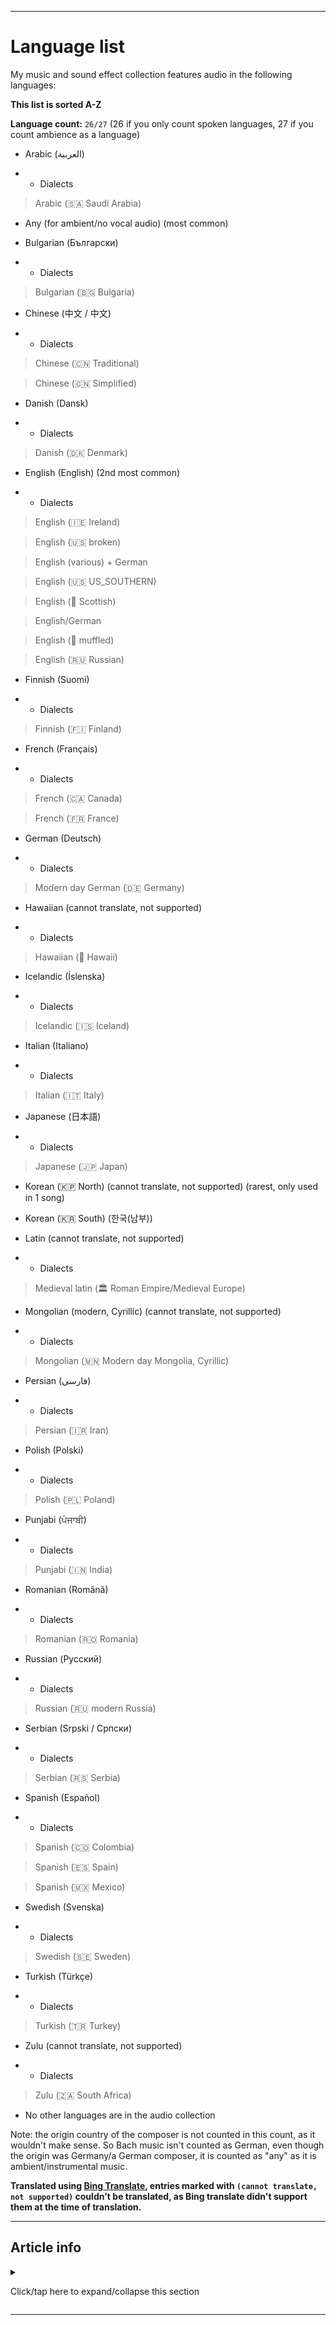 
***

# Language list

My music and sound effect collection features audio in the following languages:

**This list is sorted A-Z**

**Language count:** `26/27` (26 if you only count spoken languages, 27 if you count ambience as a language)

* Arabic (العربية)

- * Dialects

> Arabic (🇸🇦 Saudi Arabia)

* Any (for ambient/no vocal audio) (most common)

* Bulgarian (Български)

- * Dialects

> Bulgarian (🇧🇬 Bulgaria)

* Chinese (中文 / 中文)

- * Dialects

> Chinese (🇨🇳 Traditional)

> Chinese (🇨🇳 Simplified)

* Danish (Dansk)

- * Dialects

> Danish (🇩🇰 Denmark)

* English (English) (2nd most common)

- * Dialects

> English (🇮🇪 Ireland)

> English (🇺🇸 broken)

> English (various) + German

> English (🇺🇸 US_SOUTHERN)

> English (🏴󠁧󠁢󠁳󠁣󠁴󠁿 Scottish)

> English/German

> English (🤿 muffled)

> English (🇷🇺 Russian)

* Finnish (Suomi)

- * Dialects

> Finnish (🇫🇮 Finland)

* French (Français)

- * Dialects

> French (🇨🇦 Canada)

> French (🇫🇷 France)

* German (Deutsch)

- * Dialects

> Modern day German (🇩🇪 Germany)

* Hawaiian (cannot translate, not supported)

- * Dialects

> Hawaiian (🏴󠁵󠁳󠁨󠁩󠁿 Hawaii)

* Icelandic (Íslenska)

- * Dialects

> Icelandic (🇮🇸 Iceland)

* Italian (Italiano)

- * Dialects

> Italian (🇮🇹 Italy)

* Japanese (日本語)

- * Dialects

> Japanese (🇯🇵 Japan)

* Korean (🇰🇵 North) (cannot translate, not supported) (rarest, only used in 1 song) 

* Korean (🇰🇷 South) (한국(남부))

* Latin (cannot translate, not supported)

- * Dialects

> Medieval latin (🏛️ Roman Empire/Medieval Europe)

* Mongolian (modern, Cyrillic) (cannot translate, not supported)

- * Dialects

> Mongolian (🇲🇳 Modern day Mongolia, Cyrillic)

* Persian (فارسی)

- * Dialects

> Persian (🇮🇷 Iran)

* Polish (Polski)

- * Dialects

> Polish (🇵🇱 Poland)

* Punjabi (ਪੰਜਾਬੀ)

- * Dialects

> Punjabi (🇮🇳 India)

* Romanian (Română)

- * Dialects

> Romanian (🇷🇴 Romania)

* Russian (Русский)

- * Dialects

> Russian (🇷🇺 modern Russia)

* Serbian (Srpski / Српски)

- * Dialects

> Serbian (🇷🇸 Serbia)

* Spanish (Español)

- * Dialects

> Spanish (🇨🇴 Colombia)

> Spanish (🇪🇸 Spain)

> Spanish (🇲🇽 Mexico)

* Swedish (Svenska)

- * Dialects

> Swedish (🇸🇪 Sweden)

* Turkish (Türkçe)

- * Dialects

> Turkish (🇹🇷 Turkey)

* Zulu (cannot translate, not supported)

- * Dialects

> Zulu (🇿🇦 South Africa)

* No other languages are in the audio collection

Note: the origin country of the composer is not counted in this count, as it wouldn't make sense. So Bach music isn't counted as German, even though the origin was Germany/a German composer, it is counted as "any" as it is ambient/instrumental music.

**Translated using [Bing Translate](https://www.bing.com/Translator/), entries marked with `(cannot translate, not supported)` couldn't be translated, as Bing translate didn't support them at the time of translation.**

***

## Article info

<details><summary><p>Click/tap here to expand/collapse this section</p></summary>

**Article version:** `5 (2021, Tuesday, November 16th at 7:47 pm)`

**Line count (including blank lines and compiler line):** `211`

**File type:** `Markdown document (*.md *.mkd *.mdown *.markdown)`

**Article language:** `English (US) / Markdown / HTML5`

**All times are UTC-7 (PDT/Pacific Time)**

**You may need special rendering support for the `<dropdown>` HTML tag being used in this document**

</details>

***

